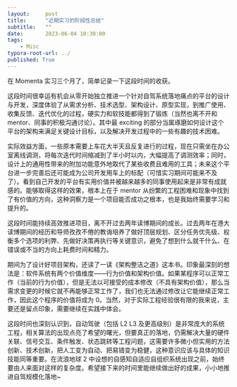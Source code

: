 ```yaml
---
layout:     post
title:      "近期实习的阶段性总结"
subtitle:   ""
date:       2023-06-04 10:30:00
tags:
    - Misc
typora-root-url: ../
published: True
---
```


在 Momenta 实习三个月了，简单记录一下这段时间的收获。

这段时间很幸运有机会从零开始独立推进一个针对自驾系统落地痛点的平台的设计与开发，深度体验了从需求分析、技术选型、架构设计、原型实现，到推广使用、收集反馈、迭代优化的过程，硬实力和软技能都得到了锻炼（当然也离不开和 mentor、同事的积极沟通讨论）。其中最 exciting 的部分当属琢磨如何设计这个平台的架构来满足关键设计目标，以及解决开发过程中的一些有趣的技术困难。

实际效益方面，一些原本需要上车花大半天且反复进行的过程，现在只需坐在办公室离线调测，将每次迭代时间缩减到了半小时以内，大幅提高了调测效率；同时，设计上的通用性带来的附加功能意外地取代了某些收费且难用的工具；未来这个平台进一步完善后还可能成为公司开发用车上的标配（可惜实习期间可能来不及了）。看到自己开发的平台有实用价值并被越来越多的同事使用起来是非常有成就感的。能够取得这样的效果，根本上在于 mentor 从纷繁的工程困难和现象中找到了有价值的方向，这种洞察力是一个项目能否成功之根本，也是我始终需要学习和提升的。

这段时间能持续高效推进项目，离不开过去两年读博期间的成长。过去两年在港大读博期间的经历和导师孜孜不倦的教诲培养了做好顶层规划、区分任务优先级、权衡多个选项的利弊、先做好决策再执行等关键意识，避免了想到什么就干什么、在错误或不当的方向上耗费时间和精力。

期间为了设计好项目架构，还读了一读《架构整洁之道》这本书。印象最深刻的想法是：软件系统有两个价值维度——行为价值和架构价值。如果某程序可以正常工作（当前的行为价值），但是无法以可接受的成本修改（不具有架构价值），那么当需求变更的时候它就不再能够正常工作了，我们也无法通过修改让它能继续正常工作，因此这个程序的价值将成为 0。当然，对于实际工程经验很有限的我来说，主要还是留点印象，需要继续在实践中体会。

这段时间也深刻认识到，自动驾驶（包括 L2 L3 及更高级别）是非常庞大的系统工程，相关算法的出现点亮了希望的曙光，但要真正的落地，仍需解决大量的硬件关联、信号交互、条件触发、状态跳转等工程问题，这需要许多微小但实用的方法创新、技术创新，把人工变为自动、把易错变为稳健，这种意识应该与具体的知识技能同等重要。在流浪地球 2 中设想的自感知自适应自组织系统出现之前，始终要由人来面对这样的复杂度。希望接下来的时间里能继续做出好的成果，小小地推进自驾规模化落地~
